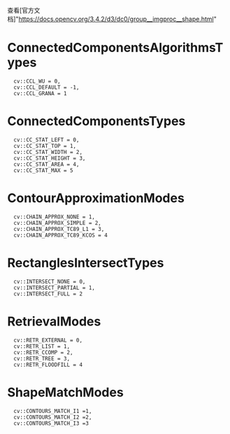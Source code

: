 查看[官方文档]"https://docs.opencv.org/3.4.2/d3/dc0/group__imgproc__shape.html"
# ConnectedComponentsAlgorithmsTypes
```
  cv::CCL_WU = 0, 
  cv::CCL_DEFAULT = -1, 
  cv::CCL_GRANA = 1 
```
# ConnectedComponentsTypes
```
  cv::CC_STAT_LEFT = 0, 
  cv::CC_STAT_TOP = 1, 
  cv::CC_STAT_WIDTH = 2, 
  cv::CC_STAT_HEIGHT = 3, 
  cv::CC_STAT_AREA = 4, 
  cv::CC_STAT_MAX = 5 
```
# ContourApproximationModes
```
  cv::CHAIN_APPROX_NONE = 1, 
  cv::CHAIN_APPROX_SIMPLE = 2, 
  cv::CHAIN_APPROX_TC89_L1 = 3, 
  cv::CHAIN_APPROX_TC89_KCOS = 4 
```
# RectanglesIntersectTypes
```
  cv::INTERSECT_NONE = 0, 
  cv::INTERSECT_PARTIAL = 1, 
  cv::INTERSECT_FULL = 2 
```
# RetrievalModes
```
  cv::RETR_EXTERNAL = 0, 
  cv::RETR_LIST = 1, 
  cv::RETR_CCOMP = 2, 
  cv::RETR_TREE = 3, 
  cv::RETR_FLOODFILL = 4 
```
# ShapeMatchModes
```
  cv::CONTOURS_MATCH_I1 =1, 
  cv::CONTOURS_MATCH_I2 =2, 
  cv::CONTOURS_MATCH_I3 =3 
```
